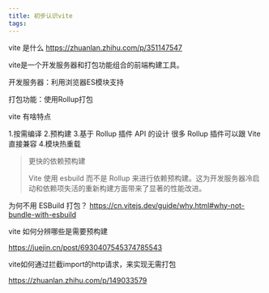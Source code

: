 ```yaml
---
title: 初步认识vite
tags:
---
```


vite 是什么
https://zhuanlan.zhihu.com/p/351147547

vite是一个开发服务器和打包功能组合的前端构建工具。

开发服务器：利用浏览器ES模块支持

打包功能：使用Rollup打包

vite 有啥特点

1.按需编译
2.预构建
3.基于 Rollup 插件 API 的设计 很多 Rollup 插件可以跟 Vite 直接兼容
4.模块热重载

> 更快的依赖预构建
> 
> Vite 使用 esbuild 而不是 Rollup 来进行依赖预构建。这为开发服务器冷启动和依赖项失活的重新构建方面带来了显著的性能改进。


为何不用 ESBuild 打包？
https://cn.vitejs.dev/guide/why.html#why-not-bundle-with-esbuild

vite 如何分辨哪些是需要预构建

https://juejin.cn/post/6930407545374785543


vite如何通过拦截import的http请求，来实现无需打包

https://zhuanlan.zhihu.com/p/149033579

